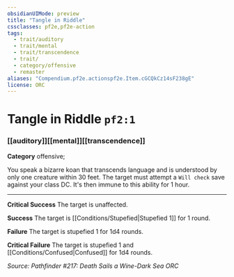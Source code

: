 ```yaml
---
obsidianUIMode: preview
title: "Tangle in Riddle"
cssclasses: pf2e,pf2e-action
tags:
  - trait/auditory
  - trait/mental
  - trait/transcendence
  - trait/
  - category/offensive
  - remaster
aliases: "Compendium.pf2e.actionspf2e.Item.cGCQkCz14sF238gE"
license: ORC
---
```

# Tangle in Riddle `pf2:1`

### [[auditory]][[mental]][[transcendence]]

**Category** offensive; 




You speak a bizarre koan that transcends language and is understood by only one creature within 30 feet. The target must attempt a `Will check` save against your class DC. It's then immune to this ability for 1 hour.

* * *

**Critical Success** The target is unaffected.

**Success** The target is [[Conditions/Stupefied|Stupefied 1]] for 1 round.

**Failure** The target is stupefied 1 for 1d4 rounds.

**Critical Failure** The target is stupefied 1 and [[Conditions/Confused|Confused]] for 1d4 rounds.

*Source: Pathfinder #217: Death Sails a Wine-Dark Sea*
*ORC*